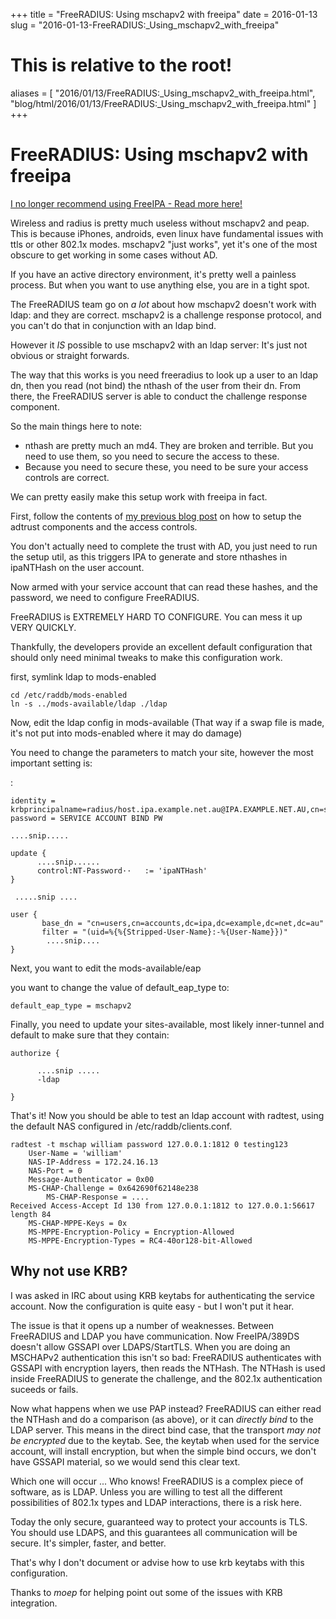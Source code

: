 +++
title = "FreeRADIUS: Using mschapv2 with freeipa"
date = 2016-01-13
slug = "2016-01-13-FreeRADIUS:_Using_mschapv2_with_freeipa"
# This is relative to the root!
aliases = [ "2016/01/13/FreeRADIUS:_Using_mschapv2_with_freeipa.html", "blog/html/2016/01/13/FreeRADIUS:_Using_mschapv2_with_freeipa.html" ]
+++
# FreeRADIUS: Using mschapv2 with freeipa

[I no longer recommend using FreeIPA - Read more
here!](/blog/html/2019/07/10/i_no_longer_recommend_freeipa.html)

Wireless and radius is pretty much useless without mschapv2 and peap.
This is because iPhones, androids, even linux have fundamental issues
with ttls or other 802.1x modes. mschapv2 \"just works\", yet it\'s one
of the most obscure to get working in some cases without AD.

If you have an active directory environment, it\'s pretty well a
painless process. But when you want to use anything else, you are in a
tight spot.

The FreeRADIUS team go on *a lot* about how mschapv2 doesn\'t work with
ldap: and they are correct. mschapv2 is a challenge response protocol,
and you can\'t do that in conjunction with an ldap bind.

However it *IS* possible to use mschapv2 with an ldap server: It\'s just
not obvious or straight forwards.

The way that this works is you need freeradius to look up a user to an
ldap dn, then you read (not bind) the nthash of the user from their dn.
From there, the FreeRADIUS server is able to conduct the challenge
response component.

So the main things here to note:

-   nthash are pretty much an md4. They are broken and terrible. But you
    need to use them, so you need to secure the access to these.
-   Because you need to secure these, you need to be sure your access
    controls are correct.

We can pretty easily make this setup work with freeipa in fact.

First, follow the contents of [my previous blog
post](/blog/html/2015/07/06/FreeIPA:_Giving_permissions_to_service_accounts..html)
on how to setup the adtrust components and the access controls.

You don\'t actually need to complete the trust with AD, you just need to
run the setup util, as this triggers IPA to generate and store nthashes
in ipaNTHash on the user account.

Now armed with your service account that can read these hashes, and the
password, we need to configure FreeRADIUS.

FreeRADIUS is EXTREMELY HARD TO CONFIGURE. You can mess it up VERY
QUICKLY.

Thankfully, the developers provide an excellent default configuration
that should only need minimal tweaks to make this configuration work.

first, symlink ldap to mods-enabled

    cd /etc/raddb/mods-enabled
    ln -s ../mods-available/ldap ./ldap

Now, edit the ldap config in mods-available (That way if a swap file is
made, it\'s not put into mods-enabled where it may do damage)

You need to change the parameters to match your site, however the most
important setting is:

:

    identity = krbprincipalname=radius/host.ipa.example.net.au@IPA.EXAMPLE.NET.AU,cn=services,cn=accounts,dc=ipa,dc=example,dc=net,dc=au
    password = SERVICE ACCOUNT BIND PW

    ....snip.....

    update {
          ....snip......
          control:NT-Password··   := 'ipaNTHash'
    }

     .....snip ....

    user {
           base_dn = "cn=users,cn=accounts,dc=ipa,dc=example,dc=net,dc=au"
           filter = "(uid=%{%{Stripped-User-Name}:-%{User-Name}})"
            ....snip....
    }

Next, you want to edit the mods-available/eap

you want to change the value of default_eap_type to:

    default_eap_type = mschapv2

Finally, you need to update your sites-available, most likely
inner-tunnel and default to make sure that they contain:

    authorize {

          ....snip .....
          -ldap

    }

That\'s it! Now you should be able to test an ldap account with radtest,
using the default NAS configured in /etc/raddb/clients.conf.

    radtest -t mschap william password 127.0.0.1:1812 0 testing123
        User-Name = 'william'
        NAS-IP-Address = 172.24.16.13
        NAS-Port = 0
        Message-Authenticator = 0x00
        MS-CHAP-Challenge = 0x642690f62148e238
            MS-CHAP-Response = ....
    Received Access-Accept Id 130 from 127.0.0.1:1812 to 127.0.0.1:56617 length 84
        MS-CHAP-MPPE-Keys = 0x
        MS-MPPE-Encryption-Policy = Encryption-Allowed
        MS-MPPE-Encryption-Types = RC4-40or128-bit-Allowed

## Why not use KRB?

I was asked in IRC about using KRB keytabs for authenticating the
service account. Now the configuration is quite easy - but I won\'t put
it hear.

The issue is that it opens up a number of weaknesses. Between FreeRADIUS
and LDAP you have communication. Now FreeIPA/389DS doesn\'t allow GSSAPI
over LDAPS/StartTLS. When you are doing an MSCHAPv2 authentication this
isn\'t so bad: FreeRADIUS authenticates with GSSAPI with encryption
layers, then reads the NTHash. The NTHash is used inside FreeRADIUS to
generate the challenge, and the 802.1x authentication suceeds or fails.

Now what happens when we use PAP instead? FreeRADIUS can either read the
NTHash and do a comparison (as above), or it can *directly bind* to the
LDAP server. This means in the direct bind case, that the transport *may
not be encrypted* due to the keytab. See, the keytab when used for the
service account, will install encryption, but when the simple bind
occurs, we don\'t have GSSAPI material, so we would send this clear
text.

Which one will occur \... Who knows! FreeRADIUS is a complex piece of
software, as is LDAP. Unless you are willing to test all the different
possibilities of 802.1x types and LDAP interactions, there is a risk
here.

Today the only secure, guaranteed way to protect your accounts is TLS.
You should use LDAPS, and this guarantees all communication will be
secure. It\'s simpler, faster, and better.

That\'s why I don\'t document or advise how to use krb keytabs with this
configuration.

Thanks to *moep* for helping point out some of the issues with KRB
integration.
